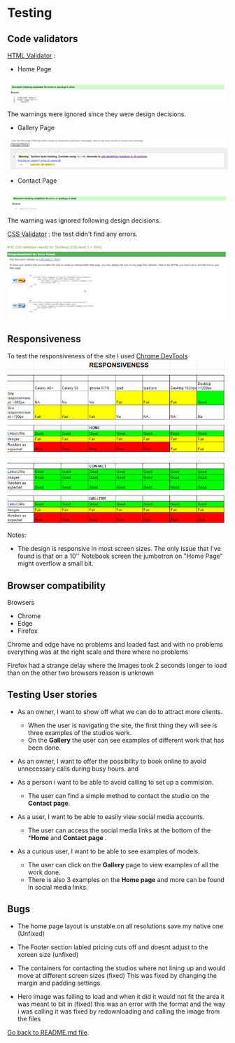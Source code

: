 # Testing

## Code validators

[HTML Validator](https://validator.w3.org/) : 

- Home Page

![Home Page HTML Validator](/ReadmeFiles/HomeTest.png)



The warnings were ignored since they were design decisions. 

- Gallery Page

![GalleryPage HTML Validator](/ReadmeFiles/GalleryHtml.png)

- Contact Page

![Contact Page HTML Validator](/ReadmeFiles/ContactHtml.png)

The warning was ignored following design decisions.


[CSS Validator](https://jigsaw.w3.org//css-validator/) : the test didn't find any errors.

![CSS Validator](/ReadmeFiles/Csstest.jpg)

## Responsiveness

To test the responsiveness of the site I used [Chrome DevTools](https://developers.google.com/web/tools/chrome-devtools) 
![Responsive Design](/ReadmeFiles/Testingres.jpg)

Notes:

- The design is responsive in most screen sizes. The only issue that I've found is that on a 10'' Notebook screen the jumbotron on "Home Page" might overflow a small bit.

## Browser compatibility

Browsers
* Chrome
* Edge
* Firefox 

Chrome and edge have no problems and loaded fast and with no problems everything was at the right scale and there where no problems 

Firefox had a strange delay where the Images took 2 seconds longer to load than on the other two browsers reason is unknown


## Testing User stories

- As an owner, I want to show off what we can do to attract more clients.
  - When the user is navigating the site, the first thing they will see is three examples of the studios work.
  - On the **Gallery** the user can see examples of different work that has been done.

- As an owner, I want to offer the possibility to book online to avoid unnecessary calls during busy hours.
  and
- As a person i want to be able to avoid calling to set up a commision.
  - The user can find a simple method to contact the studio on the **Contact page**.
  
- As a user, I want to be able to easily view social media accounts.
  - The user can access the social media links at the bottom of the ***Home** and **Contact page** .
  
- As a curious user, I want to be able to see examples of models.
  - The user can click on the **Gallery** page to view examples of all the work done.
  - There is also 3 examples on the **Home page** and more can be found in social media links.


## Bugs 

* The home page layout is unstable on all resolutions save my native one (Unfixed)
* The Footer section labled pricing cuts off and doesnt adjust to the xcreen size (unfixed)

* The containers for contacting the studios where not lining up and would move at different screen sizes (fixed)
        This was fixed by changing the margin and padding settings.

* Hero image was failing to load and when it did it would not fit the area it was meant to bit in (fixed)
    this was an error with the format and the way i was calling  it was fixed by redownloading and calling the image from the files



[Go back to README.md file](README.md).
